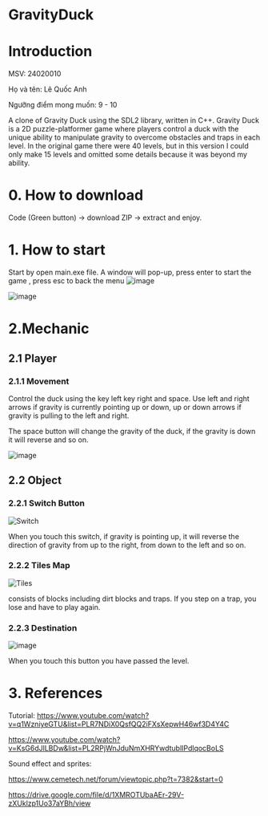 # GravityDuck
# Introduction
MSV: 24020010

Họ và tên: Lê Quốc Anh

Ngưỡng điểm mong muốn: 9 - 10

A clone of Gravity Duck using the SDL2 library, written in C++. Gravity Duck is a 2D puzzle-platformer game where players control a duck with the unique ability to manipulate gravity to overcome obstacles and traps in each level.
In the original game there were 40 levels, but in this version I could only make 15 levels and omitted some details because it was beyond my ability.

# 0. How to download

Code (Green button) -> download ZIP -> extract and enjoy.

# 1. How to start
Start by open main.exe file. A window will pop-up, press enter to start the game , press esc to back the menu 
![image](https://github.com/user-attachments/assets/2adc7075-3833-46d9-80f7-56d035b3897d)


![image](https://github.com/user-attachments/assets/972aed87-0e83-47c6-856f-016e127c39a7)


# 2.Mechanic
## 2.1 Player
### 2.1.1 Movement
Control the duck using the key left key right and space. Use left and right arrows if gravity is currently pointing up or down, up or down arrows if gravity is pulling to the left and right.

The space button will change the gravity of the duck, if the gravity is down it will reverse and so on.

![image](https://github.com/user-attachments/assets/3b4b05e3-fa4d-4ca2-9c23-26a50a4dda78)
## 2.2 Object
### 2.2.1 Switch Button
![Switch](https://github.com/user-attachments/assets/41e2f1d4-9a31-4040-a216-ffa20388e20f)

When you touch this switch, if gravity is pointing up, it will reverse the direction of gravity from up to the right, from down to the left and so on.
### 2.2.2 Tiles Map
![Tiles](https://github.com/user-attachments/assets/0ce9635f-af1d-43fa-b50b-f9a469f93c88)

consists of blocks including dirt blocks and traps. If you step on a trap, you lose and have to play again.
### 2.2.3 Destination

![image](https://github.com/user-attachments/assets/5383eea8-3bb5-48d0-9542-80db6412360f)


When you touch this button you have passed the level.

# 3. References
Tutorial:
https://www.youtube.com/watch?v=q1WzniyeGTU&list=PLR7NDiX0QsfQQ2iFXsXepwH46wf3D4Y4C

https://www.youtube.com/watch?v=KsG6dJlLBDw&list=PL2RPjWnJduNmXHRYwdtublIPdlqocBoLS


Sound effect and sprites:

https://www.cemetech.net/forum/viewtopic.php?t=7382&start=0


https://drive.google.com/file/d/1XMROTUbaAEr-29V-zXUklzp1Uo37aYBh/view

